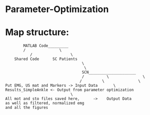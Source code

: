 # Parameter-Optimization

# Map structure:

			MATLAB Code_________
      		/        	    \	
		       /	             \
		Shared Code	     SC Patients
                                      \
                                       \
                                      SCN_____________________
                                      /          \               \
                                     /	       \               \
 	Put EMG, US mat and Markers -> Input Data       \           Results_SimpleAnkle <- Output from parameter optimization
						         \
 	All mot and sto files saved here,      ->    Output Data
 	as well as filtered, normalized emg
 	and all the figures
